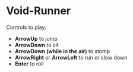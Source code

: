 # Void-Runner

Controls to play:

<ul>
<li><strong>ArrowUp</strong> to jump</li>
<li><strong>ArrowDown</strong> to sit</li>
<li><strong>ArrowDown (while in the air)</strong> to stomp</li>
<li><strong>ArrowRight</strong> or <strong>ArrowLeft</strong> to run or slow down</li>
<li><strong>Enter</strong> to roll</li>
</ul>
